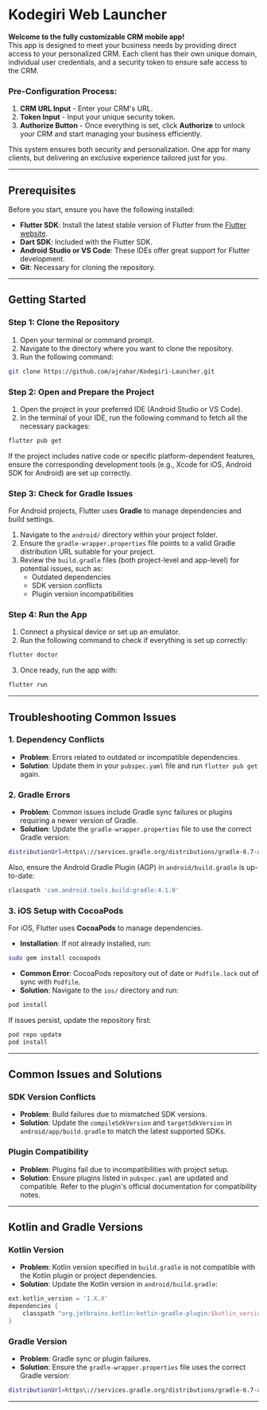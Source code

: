 # Kodegiri Web Launcher
**Welcome to the fully customizable CRM mobile app!**  
This app is designed to meet your business needs by providing direct access to your personalized CRM. Each client has their own unique domain, individual user credentials, and a security token to ensure safe access to the CRM.

### Pre-Configuration Process:

1. **CRM URL Input** - Enter your CRM's URL.
2. **Token Input** - Input your unique security token.
3. **Authorize Button** - Once everything is set, click **Authorize** to unlock your CRM and start managing your business efficiently.

This system ensures both security and personalization. One app for many clients, but delivering an exclusive experience tailored just for you.

---

## Prerequisites

Before you start, ensure you have the following installed:

- **Flutter SDK**: Install the latest stable version of Flutter from the [Flutter website](https://flutter.dev).
- **Dart SDK**: Included with the Flutter SDK.
- **Android Studio or VS Code**: These IDEs offer great support for Flutter development.
- **Git**: Necessary for cloning the repository.

---

## Getting Started

### Step 1: Clone the Repository

1. Open your terminal or command prompt.
2. Navigate to the directory where you want to clone the repository.
3. Run the following command:

```bash
git clone https://github.com/ajrahar/Kodegiri-Launcher.git
```

### Step 2: Open and Prepare the Project

1. Open the project in your preferred IDE (Android Studio or VS Code).
2. In the terminal of your IDE, run the following command to fetch all the necessary packages:

```bash
flutter pub get
```

If the project includes native code or specific platform-dependent features, ensure the corresponding development tools (e.g., Xcode for iOS, Android SDK for Android) are set up correctly.

### Step 3: Check for Gradle Issues

For Android projects, Flutter uses **Gradle** to manage dependencies and build settings.

1. Navigate to the `android/` directory within your project folder.
2. Ensure the `gradle-wrapper.properties` file points to a valid Gradle distribution URL suitable for your project.
3. Review the `build.gradle` files (both project-level and app-level) for potential issues, such as:
   - Outdated dependencies
   - SDK version conflicts
   - Plugin version incompatibilities

### Step 4: Run the App

1. Connect a physical device or set up an emulator.
2. Run the following command to check if everything is set up correctly:

```bash
flutter doctor
```

3. Once ready, run the app with:

```bash
flutter run
```

---

## Troubleshooting Common Issues

### 1. Dependency Conflicts

- **Problem**: Errors related to outdated or incompatible dependencies.
- **Solution**: Update them in your `pubspec.yaml` file and run `flutter pub get` again.

### 2. Gradle Errors

- **Problem**: Common issues include Gradle sync failures or plugins requiring a newer version of Gradle.
- **Solution**: Update the `gradle-wrapper.properties` file to use the correct Gradle version:

```bash
distributionUrl=https\://services.gradle.org/distributions/gradle-6.7-all.zip
```

Also, ensure the Android Gradle Plugin (AGP) in `android/build.gradle` is up-to-date:

```bash
classpath 'com.android.tools.build:gradle:4.1.0'
```

### 3. iOS Setup with CocoaPods

For iOS, Flutter uses **CocoaPods** to manage dependencies.

- **Installation**: If not already installed, run:

```bash
sudo gem install cocoapods
```

- **Common Error**: CocoaPods repository out of date or `Podfile.lock` out of sync with `Podfile`.
- **Solution**: Navigate to the `ios/` directory and run:

```bash
pod install
```

If issues persist, update the repository first:

```bash
pod repo update
pod install
```

---

## Common Issues and Solutions

### SDK Version Conflicts

- **Problem**: Build failures due to mismatched SDK versions.
- **Solution**: Update the `compileSdkVersion` and `targetSdkVersion` in `android/app/build.gradle` to match the latest supported SDKs.

### Plugin Compatibility

- **Problem**: Plugins fail due to incompatibilities with project setup.
- **Solution**: Ensure plugins listed in `pubspec.yaml` are updated and compatible. Refer to the plugin's official documentation for compatibility notes.

---

## Kotlin and Gradle Versions

### Kotlin Version

- **Problem**: Kotlin version specified in `build.gradle` is not compatible with the Kotlin plugin or project dependencies.
- **Solution**: Update the Kotlin version in `android/build.gradle`:

```gradle
ext.kotlin_version = '1.X.X'
dependencies {
    classpath "org.jetbrains.kotlin:kotlin-gradle-plugin:$kotlin_version"
}
```

### Gradle Version

- **Problem**: Gradle sync or plugin failures.
- **Solution**: Ensure the `gradle-wrapper.properties` file uses the correct Gradle version:

```bash
distributionUrl=https\://services.gradle.org/distributions/gradle-6.7-all.zip
```

---
